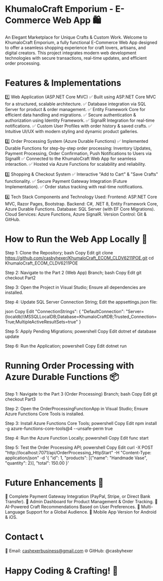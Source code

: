 # KhumaloCraft Emporium - E-Commerce Web App 🛍️
An Elegant Marketplace for Unique Crafts & Custom Work.
Welcome to KhumaloCraft Emporium, a fully functional E-Commerce Web App designed to offer a seamless shopping experience for craft lovers, artisans, and digital creators. This project integrates modern web development technologies with secure transactions, real-time updates, and efficient order processing.

# Features & Implementations
1️⃣ Web Application (ASP.NET Core MVC)
✅ Built using ASP.NET Core MVC for a structured, scalable architecture.
✅ Database integration via SQL Server for product & order management.
✅ Entity Framework Core for efficient data handling and migrations.
✅ Secure authentication & authorization using Identity Framework.
✅ SignalR Integration for real-time notifications.
✅ Custom User Profiles with order history & saved crafts.
✅ Intuitive UI/UX with modern styling and dynamic product galleries.

2️⃣ Order Processing System (Azure Durable Functions)
✅ Implemented Durable Functions for step-by-step order processing:
Inventory Updates,
Payment Processing,
Order Confirmation,
Push Notifications to Users via SignalR
✅ Connected to the KhumaloCraft Web App for seamless interaction.
✅ Hosted via Azure Functions for scalability and reliability.

3️⃣ Shopping & Checkout System
✅ Interactive "Add to Cart" & "Save Crafts" functionality.
✅ Secure Payment Gateway Integration (Future Implementation).
✅ Order status tracking with real-time notifications.

4️⃣ Tech Stack
Components and Technology Used:
Frontend:	ASP.NET Core MVC, Razor Pages, Bootstrap.
Backend:	C#, .NET 8, Entity Framework Core, Azure Durable Functions.
Database:	SQL Server (with EF Core Migrations).
Cloud Services:	Azure Functions, Azure SignalR.
Version Control:	Git & GitHub.

# How to Run the Web App Locally 🚀
Step 1: Clone the Repository;
bash
Copy
Edit
git clone https://github.com/casbyhexer/KhumaloCraft_ECOM_CLDV6211POE.git
cd KhumaloCraft_ECOM_CLDV6211POE

Step 2: Navigate to the Part 2 (Web App) Branch;
bash
Copy
Edit
git checkout Part2

Step 3: Open the Project in Visual Studio;
Ensure all dependencies are installed.

Step 4: Update SQL Server Connection String;
Edit the appsettings.json file:

json
Copy
Edit
"ConnectionStrings": {
    "DefaultConnection": "Server=(localdb)\\MSSQLLocalDB;Database=KhumaloCraftDB;Trusted_Connection=True;MultipleActiveResultSets=true"
}

Step 5: Apply Pending Migrations;
powershell
Copy
Edit
dotnet ef database update

Step 6: Run the Application;
powershell
Copy
Edit
dotnet run

# Running Order Processing with Azure Durable Functions 📦
Step 1: Navigate to the Part 3 (Order Processing) Branch;
bash
Copy
Edit
git checkout Part3

Step 2: Open the OrderProcessingFunctionApp in Visual Studio;
Ensure Azure Functions Core Tools is installed.

Step 3: Install Azure Functions Core Tools;
powershell
Copy
Edit
npm install -g azure-functions-core-tools@4 --unsafe-perm true

Step 4: Run the Azure Function Locally;
powershell
Copy
Edit
func start

Step 5: Test the Order Processing API;
powershell
Copy
Edit
curl -X POST "http://localhost:7071/api/OrderProcessing_HttpStart" -H "Content-Type: application/json" -d '{ "id": 1, "products": [{"name": "Handmade Vase", "quantity": 2}], "total": 150.00 }'

# Future Enhancements 📢
🔹 Complete Payment Gateway Integration (PayPal, Stripe, or Direct Bank Transfer).
🔹 Admin Dashboard for Product Management & Order Tracking.
🔹 AI-Powered Craft Recommendations Based on User Preferences.
🔹 Multi-Language Support for a Global Audience.
🔹 Mobile App Version for Android & iOS.

# Contact 📞
📧 Email: cashexerbusiness@gmail.com
🌐 GitHub: @casbyhexer

# Happy Coding & Crafting! 🚀
